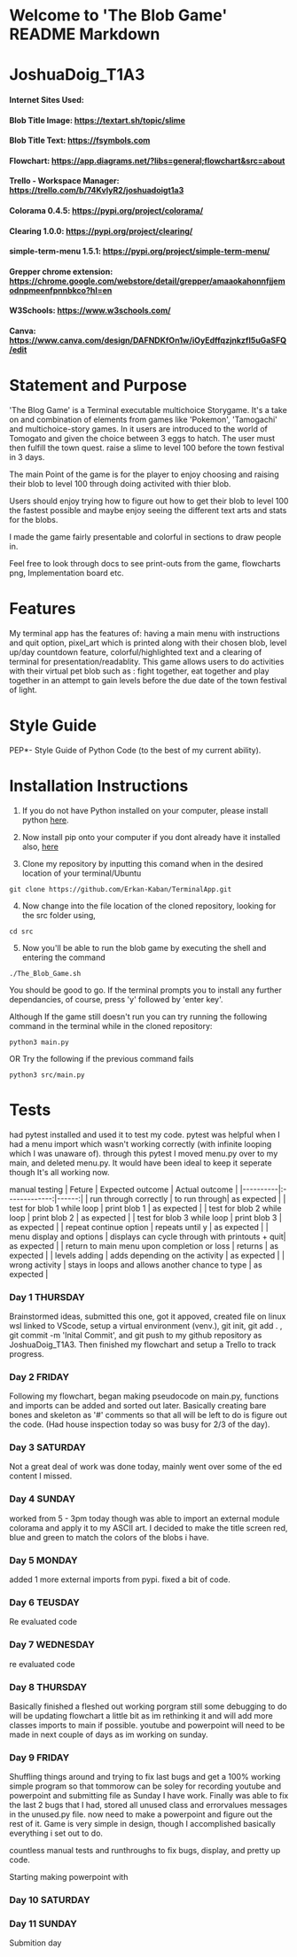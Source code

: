 # Welcome to 'The Blob Game' README Markdown 
# JoshuaDoig_T1A3

#### Internet Sites Used:
#### Blob Title Image: https://textart.sh/topic/slime 
#### Blob Title Text: https://fsymbols.com 
#### Flowchart: https://app.diagrams.net/?libs=general;flowchart&src=about
#### Trello - Workspace Manager: https://trello.com/b/74KvlyR2/joshuadoigt1a3
#### Colorama 0.4.5: https://pypi.org/project/colorama/
#### Clearing 1.0.0: https://pypi.org/project/clearing/
#### simple-term-menu 1.5.1: https://pypi.org/project/simple-term-menu/
#### Grepper chrome extension: https://chrome.google.com/webstore/detail/grepper/amaaokahonnfjjemodnpmeenfpnnbkco?hl=en
#### W3Schools: https://www.w3schools.com/
#### Canva: https://www.canva.com/design/DAFNDKfOn1w/iOyEdffqzjnkzfl5uGaSFQ/edit


# Statement and Purpose
'The Blog Game' is a Terminal executable multichoice Storygame. It's a take on and combination of elements from games like 'Pokemon', 'Tamogachi' and multichoice-story games. In it users are introduced to the world of Tomogato and given the choice between 3 eggs to hatch. The user must then fulfill the town quest. raise a slime to level 100 before the town festival in 3 days.

The main Point of the game is for the player to enjoy choosing and raising their blob to level 100 through doing activited with thier blob.

Users should enjoy trying how to figure out how to get their blob to level 100 the fastest possible and maybe enjoy seeing the different text arts and stats for the blobs.

I made the game fairly presentable and colorful in sections to draw people in.

Feel free to look through docs to see print-outs from the game, flowcharts png, Implementation board etc.

# Features
My terminal app has the features of: having a main menu with instructions and quit option, pixel_art which is printed along with their chosen blob, level up/day countdown feature, colorful/highlighted text and a clearing of terminal for presentation/readablity. This game allows users to do activities with their virtual pet blob such as : fight together, eat together and play together in an attempt to gain levels before the due date of the town festival of light.

# Style Guide
PEP*- Style Guide of Python Code (to the best of my current ability).

# Installation Instructions
1. If you do not have Python installed on your computer, please install python [here](https://www.python.org/downloads/).

2. Now install pip onto your computer if you dont already have it installed also, [here](https://www.python.org/downloads/)

3. Clone my repository by inputting this comand when in the desired location of your terminal/Ubuntu

```
git clone https://github.com/Erkan-Kaban/TerminalApp.git
```

4. Now change into the file location of the cloned repository, looking for the src folder using,

```
cd src
```

5. Now you'll be able to run the blob game by executing the shell and entering the command

```
./The_Blob_Game.sh
```

You should be good to go. If the terminal prompts you to install any further dependancies, of course, press 'y' followed by 'enter key'.

Although If the game still doesn't run you can try running the following command in the terminal while in the cloned repository:

```
python3 main.py
```
OR Try the following if the previous command fails
```
python3 src/main.py
```


# Tests
had pytest installed and used it to test my code.
pytest was helpful when I had a menu import which wasn't working correctly (with infinite looping which I was unaware of). 
through this pytest I moved menu.py over to my main, and deleted menu.py. It would have been ideal to keep it seperate though It's all working now.

manual testing
| Feture  |      Expected outcome     | Actual outcome |
|----------|:-------------:|------:|
| run through correctly |  to run through| as expected |
| test for blob 1 while loop |    print blob 1   |   as expected |
| test for blob 2 while loop |    print blob 2   |   as expected |
| test for blob 3 while loop |    print blob 3   |   as expected |
| repeat continue option |    repeats until y   |   as expected |
| menu display and options | displays can cycle through with printouts + quit|   as expected |
| return to main menu upon completion or loss | returns |   as expected |
| levels adding | adds depending on the activity |   as expected |
| wrong activity | stays in loops and allows another chance to type |   as expected |


### Day 1 THURSDAY
Brainstormed ideas, submitted this one, got it appoved, created file on linux wsl linked to VScode, setup a virtual environment (venv.), git init,  git add . , git commit -m 'Inital Commit', and git push to my github repository as JoshuaDoig_T1A3. Then finished my flowchart and setup a Trello to track progress.
### Day 2 FRIDAY
Following my flowchart, began making pseudocode on main.py, functions and imports can be added and sorted out later. Basically creating bare bones and skeleton as '#' comments so that all will be left to do is figure out the code. (Had house inspection today so was busy for 2/3 of the day).

### Day 3 SATURDAY
Not a great deal of work was done today, mainly went over some of the ed content I missed.

### Day 4 SUNDAY
worked from 5 - 3pm  today though was able to import an external module colorama and apply it to my ASCII art. I decided to make the title screen red, blue and green to match the colors of the blobs i have.

### Day 5 MONDAY
added 1 more external imports from pypi. fixed a bit of code. 

### Day 6 TEUSDAY
Re evaluated code

### Day 7 WEDNESDAY
re evaluated code

### Day 8 THURSDAY
Basically finished a fleshed out working porgram still some debugging to do will be updating flowchart a little bit as im rethinking it and will add more classes imports to main if possible. youtube and powerpoint will need to be made in next couple of days as im working on sunday.

### Day 9 FRIDAY
Shuffling things around and trying to fix last bugs and get a 100% working simple program so that tommorow can be soley for recording youtube and powerpoint and submitting file as Sunday I have work.
Finally was able to fix the last 2 bugs that I had, stored all unused class and errorvalues messages in the unused.py file. now need to make a powerpoint and figure out the rest of it. Game is very simple in design, though I accomplished basically everything i set out to do.

countless manual tests and runthroughs to fix bugs, display, and pretty up code.

Starting making powerpoint with 


### Day 10 SATURDAY


### Day 11 SUNDAY
Submition day

